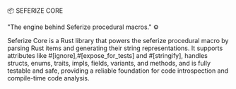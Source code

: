 📦 SEFERIZE CORE

"The engine behind Seferize procedural macros." ⚙️

Seferize Core is a Rust library that powers the seferize procedural macro by parsing Rust items and generating their string representations. It supports attributes like #[ignore],#[expose_for_tests] and #[stringify], handles structs, enums, traits, impls, fields, variants, and methods, and is fully testable and safe, providing a reliable foundation for code introspection and compile-time code analysis.